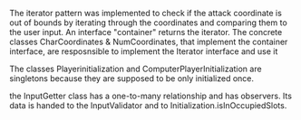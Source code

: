 The iterator pattern was implemented to check if the attack coordinate is out of bounds by iterating through the coordinates and comparing them to the user input. An interface "container" returns the iterator. The concrete classes CharCoordinates & NumCoordinates, that implement the container interface, are resposnsible to implement the Iterator interface and use it

The classes Playerinitialization and ComputerPlayerInitialization are singletons because they are supposed to be only initialized once.

the InputGetter class has a one-to-many relationship and has observers. Its data is handed to the InputValidator and to Initialization.isInOccupiedSlots.
